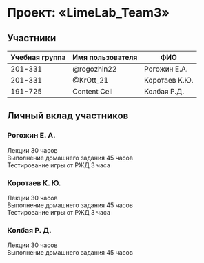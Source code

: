 # Проект: «LimeLab_Team3»
## Участники
| Учебная группа | Имя пользователя | ФИО |
| -------------- | ---------------- | --- |
| 201-331 | @rogozhin22 | Рогожин Е.А. |
| 201-331 | @KrOtt_21 | Коротаев К.Ю.|
| 191-725 | Content Cell | Колбая Р.Д. |
## Личный вклад участников
### Рогожин Е. А.
Лекции 30 часов  
Выполнение домашнего задания 45 часов  
Тестирование игры от РЖД 3 часа
### Коротаев К. Ю.
Лекции 30 часов  
Выполнение домашнего задания 45 часов  
Тестирование игры от РЖД 3 часа
### Колбая Р. Д.
Лекции 30 часов  
Выполнение домашнего задания 45 часов
